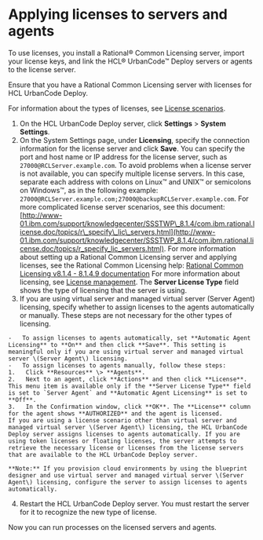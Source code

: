 # Applying licenses to servers and agents

To use licenses, you install a Rational® Common Licensing server, import your license keys, and link the HCL® UrbanCode™ Deploy servers or agents to the license server.

Ensure that you have a Rational Common Licensing server with licenses for HCL UrbanCode Deploy.

For information about the types of licenses, see [License scenarios](license_scenarios.md).

1.  On the HCL UrbanCode Deploy server, click **Settings** \> **System Settings**.
2.   On the System Settings page, under **Licensing**, specify the connection information for the license server and click **Save**. You can specify the port and host name or IP address for the license server, such as `27000@RCLServer.example.com`. To avoid problems when a license server is not available, you can specify multiple license servers. In this case, separate each address with colons on Linux™ and UNIX™ or semicolons on Windows™, as in the following example: `27000@RCLServer.example.com;27000@backupRCLServer.example.com`. For more complicated license server scenarios, see this document: [http://www-01.ibm.com/support/knowledgecenter/SSSTWP\_8.1.4/com.ibm.rational.license.doc/topics/r\_specify\_lic\_servers.html](http://www-01.ibm.com/support/knowledgecenter/SSSTWP_8.1.4/com.ibm.rational.license.doc/topics/r_specify_lic_servers.html). For more information about setting up a Rational Common Licensing server and applying licenses, see the Rational Common Licensing help: [Rational Common Licensing v8.1.4 - 8.1.4.9 documentation](http://www-01.ibm.com/support/knowledgecenter/SSSTWP_8.1.4/com.ibm.rational.license.doc/helpindex_RCL.html) For more information about licensing, see [License management](../../com.ibm.udeploy.doc/topics/licenseManage.md). The **Server License Type** field shows the type of licensing that the server is using.
3.   If you are using virtual server and managed virtual server \(Server Agent\) licensing, specify whether to assign licenses to the agents automatically or manually. These steps are not necessary for the other types of licensing. 

    -   To assign licenses to agents automatically, set **Automatic Agent Licensing** to **On** and then click **Save**. This setting is meaningful only if you are using virtual server and managed virtual server \(Server Agent\) licensing.
    -   To assign licenses to agents manually, follow these steps:
    1.   Click **Resources** \> **Agents**. 
    2.   Next to an agent, click **Actions** and then click **License**. This menu item is available only if the **Server License Type** field is set to `Server Agent` and **Automatic Agent Licensing** is set to **Off**.
    3.   In the Confirmation window, click **OK**. The **License** column for the agent shows **AUTHORIZED** and the agent is licensed.
    If you are using a license scenario other than virtual server and managed virtual server \(Server Agent\) licensing, the HCL UrbanCode Deploy server assigns licenses to agents automatically. If you are using token licenses or floating licenses, the server attempts to retrieve the necessary license or licenses from the license servers that are available to the HCL UrbanCode Deploy server.

    **Note:** If you provision cloud environments by using the blueprint designer and use virtual server and managed virtual server \(Server Agent\) licensing, configure the server to assign licenses to agents automatically.

4.   Restart the HCL UrbanCode Deploy server. You must restart the server for it to recognize the new type of license.

Now you can run processes on the licensed servers and agents.

